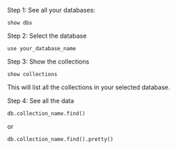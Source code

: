 
Step 1: See all your databases:

```
show dbs
```

Step 2: Select the database

```
use your_database_name
```

Step 3: Show the collections

```
show collections
```

This will list all the collections in your selected database.

Step 4: See all the data

```
db.collection_name.find() 
```

or

```
db.collection_name.find().pretty()
```